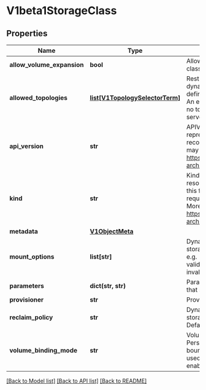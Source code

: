 # V1beta1StorageClass

## Properties
Name | Type | Description | Notes
------------ | ------------- | ------------- | -------------
**allow_volume_expansion** | **bool** | AllowVolumeExpansion shows whether the storage class allow volume expand | [optional] 
**allowed_topologies** | [**list[V1TopologySelectorTerm]**](V1TopologySelectorTerm.md) | Restrict the node topologies where volumes can be dynamically provisioned. Each volume plugin defines its own supported topology specifications. An empty TopologySelectorTerm list means there is no topology restriction. This field is only honored by servers that enable the VolumeScheduling feature. | [optional] 
**api_version** | **str** | APIVersion defines the versioned schema of this representation of an object. Servers should convert recognized schemas to the latest internal value, and may reject unrecognized values. More info: https://git.k8s.io/community/contributors/devel/sig-architecture/api-conventions.md#resources | [optional] 
**kind** | **str** | Kind is a string value representing the REST resource this object represents. Servers may infer this from the endpoint the kubernetes.client submits requests to. Cannot be updated. In CamelCase. More info: https://git.k8s.io/community/contributors/devel/sig-architecture/api-conventions.md#types-kinds | [optional] 
**metadata** | [**V1ObjectMeta**](V1ObjectMeta.md) |  | [optional] 
**mount_options** | **list[str]** | Dynamically provisioned PersistentVolumes of this storage class are created with these mountOptions, e.g. [\&quot;ro\&quot;, \&quot;soft\&quot;]. Not validated - mount of the PVs will simply fail if one is invalid. | [optional] 
**parameters** | **dict(str, str)** | Parameters holds the parameters for the provisioner that should create volumes of this storage class. | [optional] 
**provisioner** | **str** | Provisioner indicates the type of the provisioner. | 
**reclaim_policy** | **str** | Dynamically provisioned PersistentVolumes of this storage class are created with this reclaimPolicy. Defaults to Delete. | [optional] 
**volume_binding_mode** | **str** | VolumeBindingMode indicates how PersistentVolumeClaims should be provisioned and bound.  When unset, VolumeBindingImmediate is used. This field is only honored by servers that enable the VolumeScheduling feature. | [optional] 

[[Back to Model list]](../README.md#documentation-for-models) [[Back to API list]](../README.md#documentation-for-api-endpoints) [[Back to README]](../README.md)


